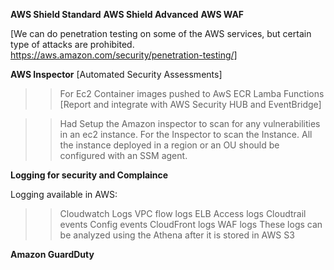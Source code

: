 **AWS Shield Standard**
**AWS Shield Advanced**
**AWS WAF**

[We can do penetration testing on some of the AWS services, but certain type of attacks are prohibited. https://aws.amazon.com/security/penetration-testing/]

**AWS Inspector**  [Automated Security Assessments]
>>For Ec2
>>Container images pushed to AwS ECR
>>Lamba Functions
[Report and integrate with AWS Security HUB and EventBridge]

>> Had Setup the Amazon inspector to scan for any vulnerabilities in an ec2 instance. For the Inspector to scan the Instance. All the instance deployed in a region or an OU should be configured with an SSM agent.


**Logging for security and Complaince**

Logging available in AWS:
>>Cloudwatch Logs
>>VPC flow logs
>>ELB Access logs
>>Cloudtrail events
>>Config events
>>CloudFront logs
>>WAF logs
>>These logs can be analyzed using the Athena after it is stored in AWS S3


**Amazon GuardDuty**




